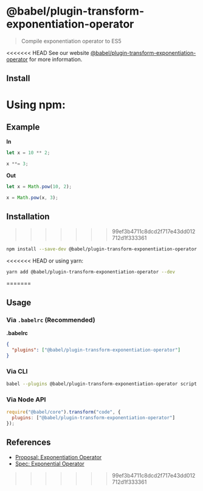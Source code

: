 # @babel/plugin-transform-exponentiation-operator

> Compile exponentiation operator to ES5

<<<<<<< HEAD
See our website [@babel/plugin-transform-exponentiation-operator](https://babeljs.io/docs/en/next/babel-plugin-transform-exponentiation-operator.html) for more information.

## Install

Using npm:
=======
## Example

**In**

```javascript
let x = 10 ** 2;

x **= 3;
```

**Out**

```javascript
let x = Math.pow(10, 2);

x = Math.pow(x, 3);
```

## Installation
>>>>>>> 99ef3b4711c8dcd2f717e43dd012712d1f333361

```sh
npm install --save-dev @babel/plugin-transform-exponentiation-operator
```

<<<<<<< HEAD
or using yarn:

```sh
yarn add @babel/plugin-transform-exponentiation-operator --dev
```
=======
## Usage

### Via `.babelrc` (Recommended)

**.babelrc**

```json
{
  "plugins": ["@babel/plugin-transform-exponentiation-operator"]
}
```

### Via CLI

```sh
babel --plugins @babel/plugin-transform-exponentiation-operator script.js
```

### Via Node API

```javascript
require("@babel/core").transform("code", {
  plugins: ["@babel/plugin-transform-exponentiation-operator"]
});
```

## References

* [Proposal: Exponentiation Operator](https://github.com/rwaldron/exponentiation-operator)
* [Spec: Exponential Operator](https://rwaldron.github.io/exponentiation-operator/)
>>>>>>> 99ef3b4711c8dcd2f717e43dd012712d1f333361
